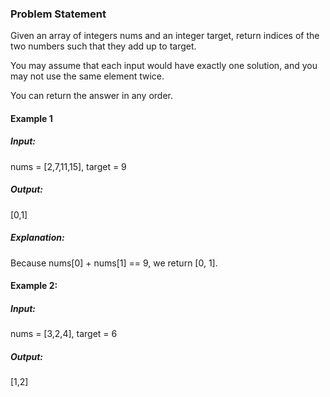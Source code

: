 ### Problem Statement

Given an array of integers nums and an integer target, return indices of the two numbers such that they add up to target.

You may assume that each input would have exactly one solution, and you may not use the same element twice.

You can return the answer in any order.

#### Example 1

##### Input:
 nums = [2,7,11,15], target = 9
##### Output: 
[0,1]
##### Explanation: 
Because nums[0] + nums[1] == 9, we return [0, 1].

#### Example 2:

##### Input: 
nums = [3,2,4], target = 6
#####  Output: 
[1,2]
